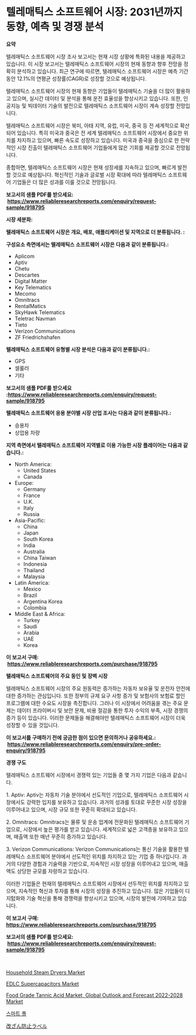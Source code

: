 <p><h1>텔레매틱스 소프트웨어 시장: 2031년까지 동향, 예측 및 경쟁 분석</h1></p><p><strong>요약</strong></p>
<p><p>텔레매틱스 소프트웨어 시장 조사 보고서는 현재 시장 상황에 특화된 내용을 제공하고 있습니다. 이 시장 보고서는 텔레매틱스 소프트웨어 시장의 현재 동향과 향후 전망을 정확히 분석하고 있습니다. 최근 연구에 따르면, 텔레매틱스 소프트웨어 시장은 예측 기간 동안 12.1%의 연평균 성장률(CAGR)로 성장할 것으로 예상됩니다.</p><p>텔레매틱스 소프트웨어 시장의 현재 동향은 기업들이 텔레매틱스 기술을 더 많이 활용하고 있으며, 실시간 데이터 및 분석을 통해 운전 효율성을 향상시키고 있습니다. 또한, 인공지능 및 빅데이터 기술의 발전으로 텔레매틱스 소프트웨어 시장이 계속 성장할 전망입니다.</p><p>텔레매틱스 소프트웨어 시장은 북미, 아태 지역, 유럽, 미국, 중국 등 전 세계적으로 확산되어 있습니다. 특히 미국과 중국은 전 세계 텔레매틱스 소프트웨어 시장에서 중요한 위치를 차지하고 있으며, 빠른 속도로 성장하고 있습니다. 미국과 중국을 중심으로 한 전략적인 시장 진출이 텔레매틱스 소프트웨어 기업들에게 많은 기회를 제공할 것으로 전망됩니다. </p><p>종합하면, 텔레매틱스 소프트웨어 시장은 현재 성장세를 지속하고 있으며, 빠르게 발전할 것으로 예상됩니다. 혁신적인 기술과 글로벌 시장 확대에 따라 텔레매틱스 소프트웨어 기업들은 더 많은 성과를 이룰 것으로 전망됩니다.</p></p>
<p><strong>보고서의 샘플 PDF를 받으세요: &nbsp;<a href="https://www.reliableresearchreports.com/enquiry/request-sample/918795">https://www.reliableresearchreports.com/enquiry/request-sample/918795</a></strong></p>
<p><strong>시장 세분화:</strong></p>
<p><strong> 텔레매틱스 소프트웨어 시장은 개요, 배포, 애플리케이션 및 지역으로 더 분류됩니다. :</strong></p>
<p><strong>구성요소 측면에서는 텔레매틱스 소프트웨어 시장은 다음과 같이 분류됩니다.:</strong></p>
<p><ul><li>Aplicom</li><li>Aptiv</li><li>Chetu</li><li>Descartes</li><li>Digital Matter</li><li>Key Telematics</li><li>Mecomo</li><li>Omnitracs</li><li>RentalMatics</li><li>SkyHawk Telematics</li><li>Teletrac Navman</li><li>Tieto</li><li>Verizon Communications</li><li>ZF Friedrichshafen</li></ul></p>
<p><strong> 텔레매틱스 소프트웨어 유형별 시장 분석은 다음과 같이 분류됩니다.:</strong></p>
<p><ul><li>GPS</li><li>셀룰러</li><li>기타</li></ul></p>
<p><strong>보고서의 샘플 PDF를 받으세요 :<a href="https://www.reliableresearchreports.com/enquiry/request-sample/918795">https://www.reliableresearchreports.com/enquiry/request-sample/918795</a></strong></p>
<p><strong> 텔레매틱스 소프트웨어 응용 분야별 시장 산업 조사는 다음과 같이 분류됩니다.:</strong></p>
<p><ul><li>승용차</li><li>상업용 차량</li></ul></p>
<p><strong>지역 측면에서 텔레매틱스 소프트웨어 지역별로 이용 가능한 시장 플레이어는 다음과 같습니다.:</strong></p>
<p><ul>
    <li>
        North America:
        <ul>
            <li>United States</li>
            <li>Canada</li>
        </ul>
    </li>
    <li>
        Europe:
        <ul>
            <li>Germany</li>
            <li>France</li>
            <li>U.K.</li>
            <li>Italy</li>
            <li>Russia</li>
        </ul>
    </li>
    <li>
        Asia-Pacific:
        <ul>
            <li>China</li>
            <li>Japan</li>
            <li>South Korea</li>
            <li>India</li>
            <li>Australia</li>
            <li>China Taiwan</li>
            <li>Indonesia</li>
            <li>Thailand</li>
            <li>Malaysia</li>
        </ul>
    </li>
    <li>
        Latin America:
        <ul>
            <li>Mexico</li>
            <li>Brazil</li>
            <li>Argentina Korea</li>
            <li>Colombia</li>
        </ul>
    </li>
    <li>
        Middle East & Africa:
        <ul>
            <li>Turkey</li>
            <li>Saudi</li>
            <li>Arabia</li>
            <li>UAE</li>
            <li>Korea</li>
        </ul>
    </li>
    </ul></p>
<p><strong>이 보고서 구매: &nbsp;<a href="https://www.reliableresearchreports.com/purchase/918795">https://www.reliableresearchreports.com/purchase/918795</a></strong></p>
<p><strong>텔레매틱스 소프트웨어의 주요 동인 및 장벽 시장</strong></p>
<p><p>텔레매틱스 소프트웨어 시장의 주요 원동력은 증가하는 자동차 보유율 및 운전자 안전에 대한 증가하는 관심입니다. 또한 정부의 규제 요구 사항 증가 및 보험사의 보험료 할인 프로그램에 대한 수요도 시장을 촉진합니다. 그러나 이 시장에서 어려움을 겪는 주요 문제는 데이터 프라이버시 및 보안 문제, 비용 절감을 통한 투자 수익의 부족, 시장 경쟁의 증가 등이 있습니다. 이러한 문제들을 해결해야만 텔레매틱스 소프트웨어 시장이 더욱 성장할 수 있을 것입니다.</p></p>
<p><strong>이 보고서를 구매하기 전에 궁금한 점이 있으면 문의하거나 공유하세요.: &nbsp;<a href="https://www.reliableresearchreports.com/enquiry/pre-order-enquiry/918795">https://www.reliableresearchreports.com/enquiry/pre-order-enquiry/918795</a></strong></p>
<p><strong>경쟁 구도</strong></p>
<p><p>텔레매틱스 소프트웨어 시장에서 경쟁력 있는 기업들 중 몇 가지 기업은 다음과 같습니다.</p><p>1. Aptiv: Aptiv는 자동차 기술 분야에서 선도적인 기업으로, 텔레매틱스 소프트웨어 시장에서도 강력한 입지를 보유하고 있습니다. 과거의 성과를 토대로 꾸준한 시장 성장을 이루어내고 있으며, 시장 규모 또한 꾸준히 확대되고 있습니다.</p><p>2. Omnitracs: Omnitracs는 물류 및 운송 업계에 전문화된 텔레매틱스 소프트웨어 기업으로, 시장에서 높은 평가를 받고 있습니다. 세계적으로 넓은 고객층을 보유하고 있으며, 매출액 또한 매년 꾸준히 증가하고 있습니다.</p><p>3. Verizon Communications: Verizon Communications는 통신 기술을 활용한 텔레매틱스 소프트웨어 분야에서 선도적인 위치를 차지하고 있는 기업 중 하나입니다. 과거의 다양한 경험과 기술력을 기반으로, 지속적인 시장 성장을 이루어내고 있으며, 매출액도 상당한 규모를 자랑하고 있습니다.</p><p>이러한 기업들은 현재의 텔레매틱스 소프트웨어 시장에서 선두적인 위치를 차지하고 있으며, 지속적인 혁신과 투자를 통해 시장의 성장을 추진하고 있습니다. 많은 기업들이 디지턼화와 기술 혁신을 통해 경쟁력을 향상시키고 있으며, 시장의 발전에 기여하고 있습니다.</p></p>
<p><strong>이 보고서 구매: &nbsp; <a href="https://www.reliableresearchreports.com/purchase/918795">https://www.reliableresearchreports.com/purchase/918795</a></strong></p>
<p><strong>보고서의 샘플 PDF를 받으세요: &nbsp;<a href="https://www.reliableresearchreports.com/enquiry/request-sample/918795">https://www.reliableresearchreports.com/enquiry/request-sample/918795</a></strong><strong></strong></p>
<p>&nbsp;</p>
<p><p><a href="https://issuu.com/reportprime-2/docs/household-steam-dryers-market-size-2030.pptx">Household Steam Dryers Market</a></p><p><a href="https://view.publitas.com/reportprime-1/edlc-supercapacitors-market-size-share-trends-analysis-report-by-material-by-type-by-end-user-by-region-and-segment-forecasts-2024-2031/">EDLC Supercapacitors Market</a></p><p><a href="https://butternut-bug-553.notion.site/Food-Grade-Tannic-Acid-Market-Global-Outlook-and-Forecast-2022-2028-Market-Size-Market-Share-and-G-d2af59dfc6ed4136b0db72f4c2e14303">Food Grade Tannic Acid Market, Global Outlook and Forecast 2022-2028 Market</a></p><p><a href="https://medium.com/@justine-lowinger/%EC%8A%A4%EB%A7%88%ED%8A%B8-%ED%8F%B4-%EC%8B%9C%EC%9E%A5-2031%EB%85%84%EA%B9%8C%EC%A7%80%EC%9D%98-%ED%8A%B8%EB%A0%8C%EB%93%9C-%EC%98%88%EC%B8%A1-%EB%B0%8F-%EA%B2%BD%EC%9F%81-%EB%B6%84%EC%84%9D-256bb9623094">스마트 폴</a></p><p><a href="https://medium.com/@lorenzaschmeler/%E3%82%BF%E3%83%B3%E3%83%91%E3%83%BC%E8%A8%BC%E6%8B%A0%E3%83%A9%E3%83%99%E3%83%AB%E5%B8%82%E5%A0%B4%E3%81%AE%E5%88%86%E6%9E%90-%E3%82%B0%E3%83%AD%E3%83%BC%E3%83%90%E3%83%AB%E7%94%A3%E6%A5%AD%E3%81%AE%E8%A6%8B%E9%80%9A%E3%81%97%E3%81%A8%E4%BA%88%E6%B8%AC-2024%E5%B9%B4%E3%81%8B%E3%82%892031%E5%B9%B4-d043c3c5f1bd">改ざん防止ラベル</a></p></p>